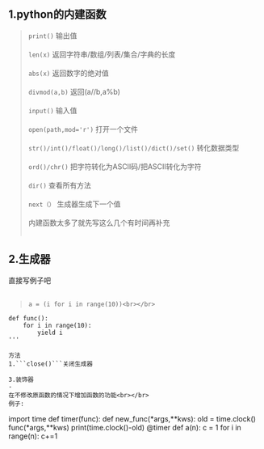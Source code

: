 1.python的内建函数
-
>```print()``` 输出值<br></br>
>```len(x)``` 返回字符串/数组/列表/集合/字典的长度<br></br>
>```abs(x)``` 返回数字的绝对值<br></br>
>```divmod(a,b)``` 返回(a//b,a%b)<br></br>
>```input()``` 输入值<br></br>
>```open(path,mod='r')``` 打开一个文件<br></br>
>```str()/int()/float()/long()/list()/dict()/set()``` 转化数据类型<br></br>
>```ord()/chr()``` 把字符转化为ASCII码/把ASCII转化为字符<br></br>
>```dir()``` 查看所有方法<br></br>
>```next（）``` 生成器生成下一个值<br></br>
内建函数太多了就先写这么几个有时间再补充<br></br>

2.生成器
-
直接写例子吧<br></br>
>```a = (i for i in range(10))<br></br>```
```
def func():
    for i in range(10):
        yield i
'''

方法
1.```close()```关闭生成器 

3.装饰器
-
在不修改原函数的情况下增加函数的功能<br></br>
例子:
```
import time
def timer(func):
    def new_func(*args,**kws):
        old = time.clock()
        func(*args,**kws)
        print(time.clock()-old)
@timer
def a(n):
c = 1
    for i in range(n):
        c+=1
```
